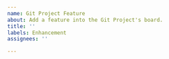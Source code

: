 ```yaml
---
name: Git Project Feature
about: Add a feature into the Git Project's board.
title: ''
labels: Enhancement
assignees: ''

---
```



